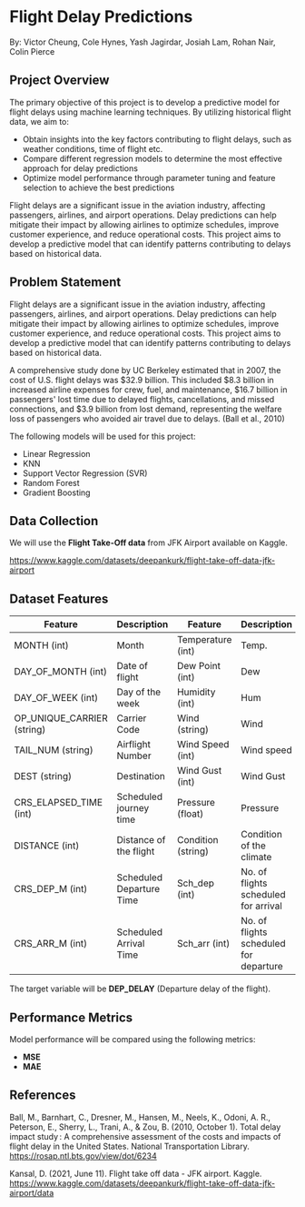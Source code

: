 # Flight Delay Predictions

By: Victor Cheung, Cole Hynes, Yash Jagirdar, Josiah Lam, Rohan Nair, Colin Pierce
 
## Project Overview

The primary objective of this project is to develop a predictive model for flight delays using machine learning techniques. By utilizing historical flight data, we aim to:
- Obtain insights into the key factors contributing to flight delays, such as weather conditions, time of flight etc.
- Compare different regression models to determine the most effective approach for delay predictions
- Optimize model performance through parameter tuning and feature selection to achieve the best predictions

Flight delays are a significant issue in the aviation industry, affecting passengers, airlines, and airport operations. Delay predictions can help mitigate their impact by allowing airlines to optimize schedules, improve customer experience, and reduce operational costs. This project aims to develop a predictive model that can identify patterns contributing to delays based on historical data.

## Problem Statement

Flight delays are a significant issue in the aviation industry, affecting passengers, airlines, and airport operations. Delay predictions can help mitigate their impact by allowing airlines to optimize schedules, improve customer experience, and reduce operational costs. This project aims to develop a predictive model that can identify patterns contributing to delays based on historical data.

A comprehensive study done by UC Berkeley estimated that in 2007, the cost of U.S. flight delays was $32.9 billion. This included $8.3 billion in increased airline expenses for crew, fuel, and maintenance, $16.7 billion in passengers' lost time due to delayed flights, cancellations, and missed connections, and $3.9 billion from lost demand, representing the welfare loss of passengers who avoided air travel due to delays. (Ball et al., 2010)

The following models will be used for this project:

- Linear Regression
- KNN
- Support Vector Regression (SVR)
- Random Forest
- Gradient Boosting

## Data Collection

We will use the **Flight Take-Off data** from JFK Airport available on Kaggle.

https://www.kaggle.com/datasets/deepankurk/flight-take-off-data-jfk-airport

## Dataset Features

| Feature              | Description                   | Feature            | Description                |
|----------------------|-------------------------------|--------------------|----------------------------|
| MONTH (int)          | Month                         | Temperature (int)  | Temp.                      |
| DAY_OF_MONTH (int)   | Date of flight                | Dew Point (int)    | Dew                        |
| DAY_OF_WEEK (int)    | Day of the week               | Humidity (int)     | Hum                        |
| OP_UNIQUE_CARRIER (string) | Carrier Code             | Wind (string)      | Wind                       |
| TAIL_NUM (string)    | Airflight Number              | Wind Speed (int)   | Wind speed                 |
| DEST (string)        | Destination                   | Wind Gust (int)    | Wind Gust                  |
| CRS_ELAPSED_TIME (int) | Scheduled journey time       | Pressure (float)   | Pressure                   |
| DISTANCE (int)       | Distance of the flight        | Condition (string) | Condition of the climate   |
| CRS_DEP_M (int)      | Scheduled Departure Time      | Sch_dep (int)      | No. of flights scheduled for arrival |
| CRS_ARR_M (int)      | Scheduled Arrival Time        | Sch_arr (int)      | No. of flights scheduled for departure |

The target variable will be **DEP_DELAY** (Departure delay of the flight).

## Performance Metrics

Model performance will be compared using the following metrics:

- **MSE**
- **MAE**

## References

Ball, M., Barnhart, C., Dresner, M., Hansen, M., Neels, K., Odoni, A. R., Peterson, E., Sherry, L., Trani, A., & Zou, B. (2010, October 1). Total delay impact study : A comprehensive assessment of the costs and impacts of flight delay in the United States. National Transportation Library. https://rosap.ntl.bts.gov/view/dot/6234

Kansal, D. (2021, June 11). Flight take off data - JFK airport. Kaggle. https://www.kaggle.com/datasets/deepankurk/flight-take-off-data-jfk-airport/data

